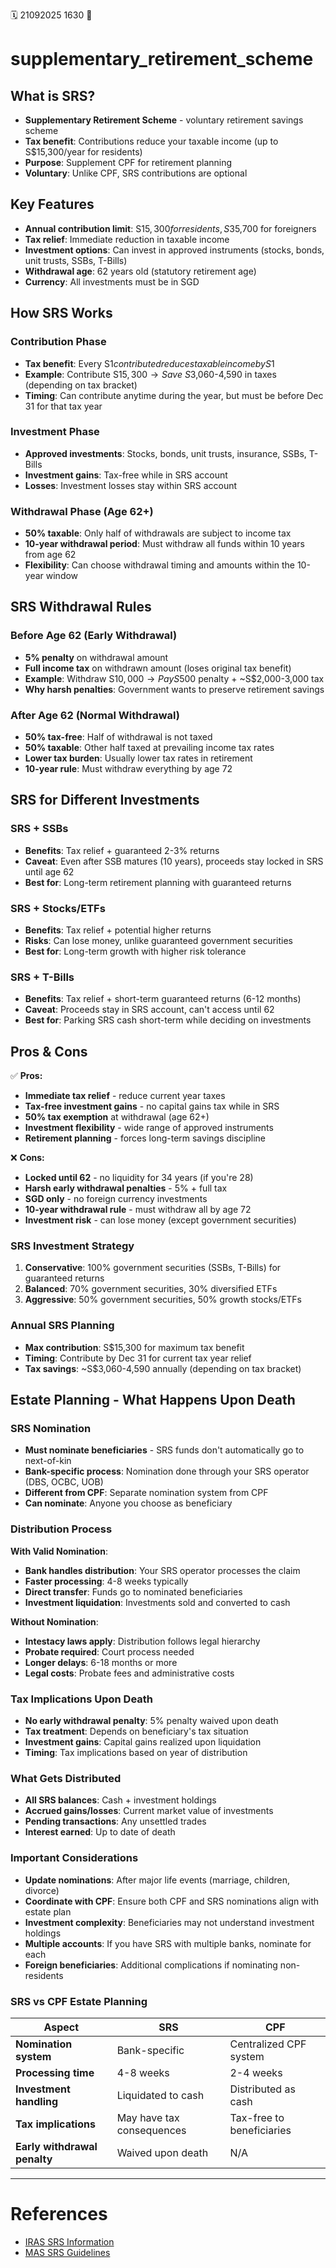 🗓️ 21092025 1630
📎

# supplementary_retirement_scheme

## What is SRS?
- **Supplementary Retirement Scheme** - voluntary retirement savings scheme
- **Tax benefit**: Contributions reduce your taxable income (up to S$15,300/year for residents)
- **Purpose**: Supplement CPF for retirement planning
- **Voluntary**: Unlike CPF, SRS contributions are optional

## Key Features
- **Annual contribution limit**: S$15,300 for residents, S$35,700 for foreigners
- **Tax relief**: Immediate reduction in taxable income
- **Investment options**: Can invest in approved instruments (stocks, bonds, unit trusts, SSBs, T-Bills)
- **Withdrawal age**: 62 years old (statutory retirement age)
- **Currency**: All investments must be in SGD

## How SRS Works
### Contribution Phase
- **Tax benefit**: Every S$1 contributed reduces taxable income by S$1
- **Example**: Contribute S$15,300 → Save ~S$3,060-4,590 in taxes (depending on tax bracket)
- **Timing**: Can contribute anytime during the year, but must be before Dec 31 for that tax year

### Investment Phase
- **Approved investments**: Stocks, bonds, unit trusts, insurance, SSBs, T-Bills
- **Investment gains**: Tax-free while in SRS account
- **Losses**: Investment losses stay within SRS account

### Withdrawal Phase (Age 62+)
- **50% taxable**: Only half of withdrawals are subject to income tax
- **10-year withdrawal period**: Must withdraw all funds within 10 years from age 62
- **Flexibility**: Can choose withdrawal timing and amounts within the 10-year window

## SRS Withdrawal Rules

### Before Age 62 (Early Withdrawal)
- **5% penalty** on withdrawal amount
- **Full income tax** on withdrawn amount (loses original tax benefit)
- **Example**: Withdraw S$10,000 → Pay S$500 penalty + ~S$2,000-3,000 tax
- **Why harsh penalties**: Government wants to preserve retirement savings

### After Age 62 (Normal Withdrawal)
- **50% tax-free**: Half of withdrawal is not taxed
- **50% taxable**: Other half taxed at prevailing income tax rates
- **Lower tax burden**: Usually lower tax rates in retirement
- **10-year rule**: Must withdraw everything by age 72

## SRS for Different Investments

### SRS + SSBs
- **Benefits**: Tax relief + guaranteed 2-3% returns
- **Caveat**: Even after SSB matures (10 years), proceeds stay locked in SRS until age 62
- **Best for**: Long-term retirement planning with guaranteed returns

### SRS + Stocks/ETFs
- **Benefits**: Tax relief + potential higher returns
- **Risks**: Can lose money, unlike guaranteed government securities
- **Best for**: Long-term growth with higher risk tolerance

### SRS + T-Bills
- **Benefits**: Tax relief + short-term guaranteed returns (6-12 months)
- **Caveat**: Proceeds stay in SRS account, can't access until 62
- **Best for**: Parking SRS cash short-term while deciding on investments

## Pros & Cons

✅ **Pros:**
- **Immediate tax relief** - reduce current year taxes
- **Tax-free investment gains** - no capital gains tax while in SRS
- **50% tax exemption** at withdrawal (age 62+)
- **Investment flexibility** - wide range of approved instruments
- **Retirement planning** - forces long-term savings discipline

❌ **Cons:**
- **Locked until 62** - no liquidity for 34 years (if you're 28)
- **Harsh early withdrawal penalties** - 5% + full tax
- **SGD only** - no foreign currency investments
- **10-year withdrawal rule** - must withdraw all by age 72
- **Investment risk** - can lose money (except government securities)

### SRS Investment Strategy
1. **Conservative**: 100% government securities (SSBs, T-Bills) for guaranteed returns
2. **Balanced**: 70% government securities, 30% diversified ETFs
3. **Aggressive**: 50% government securities, 50% growth stocks/ETFs

### Annual SRS Planning
- **Max contribution**: S$15,300 for maximum tax benefit
- **Timing**: Contribute by Dec 31 for current tax year relief
- **Tax savings**: ~S$3,060-4,590 annually (depending on tax bracket)

## Estate Planning - What Happens Upon Death

### SRS Nomination
- **Must nominate beneficiaries** - SRS funds don't automatically go to next-of-kin
- **Bank-specific process**: Nomination done through your SRS operator (DBS, OCBC, UOB)
- **Different from CPF**: Separate nomination system from CPF
- **Can nominate**: Anyone you choose as beneficiary

### Distribution Process
**With Valid Nomination**:
- **Bank handles distribution**: Your SRS operator processes the claim
- **Faster processing**: 4-8 weeks typically
- **Direct transfer**: Funds go to nominated beneficiaries
- **Investment liquidation**: Investments sold and converted to cash

**Without Nomination**:
- **Intestacy laws apply**: Distribution follows legal hierarchy
- **Probate required**: Court process needed
- **Longer delays**: 6-18 months or more
- **Legal costs**: Probate fees and administrative costs

### Tax Implications Upon Death
- **No early withdrawal penalty**: 5% penalty waived upon death
- **Tax treatment**: Depends on beneficiary's tax situation
- **Investment gains**: Capital gains realized upon liquidation
- **Timing**: Tax implications based on year of distribution

### What Gets Distributed
- **All SRS balances**: Cash + investment holdings
- **Accrued gains/losses**: Current market value of investments
- **Pending transactions**: Any unsettled trades
- **Interest earned**: Up to date of death

### Important Considerations
- **Update nominations**: After major life events (marriage, children, divorce)
- **Coordinate with CPF**: Ensure both CPF and SRS nominations align with estate plan
- **Investment complexity**: Beneficiaries may not understand investment holdings
- **Multiple accounts**: If you have SRS with multiple banks, nominate for each
- **Foreign beneficiaries**: Additional complications if nominating non-residents

### SRS vs CPF Estate Planning

| Aspect                       | SRS                       | CPF                       |
|------------------------------|---------------------------|---------------------------|
| **Nomination system**        | Bank-specific             | Centralized CPF system    |
| **Processing time**          | 4-8 weeks                 | 2-4 weeks                 |
| **Investment handling**      | Liquidated to cash        | Distributed as cash       |
| **Tax implications**         | May have tax consequences | Tax-free to beneficiaries |
| **Early withdrawal penalty** | Waived upon death         | N/A                       |

---
# References
- [IRAS SRS Information](https://www.iras.gov.sg/taxes/individual-income-tax/basics-of-individual-income-tax/tax-reliefs/supplementary-retirement-scheme-(srs)-relief)
- [MAS SRS Guidelines](https://www.mas.gov.sg/regulation/retirement-schemes/supplementary-retirement-scheme)
